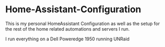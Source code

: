 # Home-Assistant-Configuration
This is my personal HomeAssistant Configuration as well as the setup for the rest of the home related automations and servers I run.


I run everything on a Dell Poweredge 1950 running UNRaid
